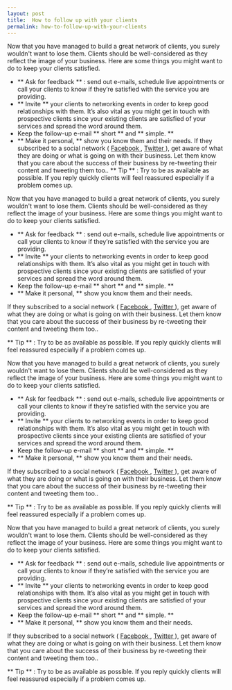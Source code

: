 ```yaml
---
layout: post
title:  How to follow up with your clients
permalink: how-to-follow-up-with-your-clients
---
```

Now that you have managed to build a great network of clients, you surely
wouldn't want to lose them. Clients should be well-considered as they reflect
the image of your business. Here are some things you might want to do to keep
your clients satisfied.

  * ** Ask for feedback ** : send out e-mails, schedule live appointments or call your clients to know if they’re satisfied with the service you are providing. 
  * ** Invite ** your clients to networking events in order to keep good relationships with them.  It’s also vital as you might get in touch with prospective clients since your existing clients are satisfied of your services and spread the word around them. 
  * Keep the follow-up e-mail ** short ** and ** simple. **
  * ** Make it personal, ** show you know them and their needs. 
If they subscribed to a social network ( [ Facebook
](https://www.facebook.com/) , [ Twitter ](https://twitter.com/) ), get aware
of what they are doing or what is going on with their business. Let them know
that you care about the success of their business by re-tweeting their content
and tweeting them too..  ** Tip ** : Try to be as available as possible. If
you reply quickly clients will feel reassured especially if a problem comes
up.

Now that you have managed to build a great network of clients, you surely
wouldn't want to lose them. Clients should be well-considered as they reflect
the image of your business. Here are some things you might want to do to keep
your clients satisfied.

  * ** Ask for feedback ** : send out e-mails, schedule live appointments or call your clients to know if they’re satisfied with the service you are providing. 
  * ** Invite ** your clients to networking events in order to keep good relationships with them.  It’s also vital as you might get in touch with prospective clients since your existing clients are satisfied of your services and spread the word around them. 
  * Keep the follow-up e-mail ** short ** and ** simple. **
  * ** Make it personal, ** show you know them and their needs. 

If they subscribed to a social network ( [ Facebook
](https://www.facebook.com/) , [ Twitter ](https://twitter.com/) ), get aware
of what they are doing or what is going on with their business. Let them know
that you care about the success of their business by re-tweeting their content
and tweeting them too..

** Tip ** : Try to be as available as possible. If you reply quickly clients will feel reassured especially if a problem comes up. 

Now that you have managed to build a great network of clients, you surely
wouldn't want to lose them. Clients should be well-considered as they reflect
the image of your business. Here are some things you might want to do to keep
your clients satisfied.

  * ** Ask for feedback ** : send out e-mails, schedule live appointments or call your clients to know if they’re satisfied with the service you are providing. 
  * ** Invite ** your clients to networking events in order to keep good relationships with them.  It’s also vital as you might get in touch with prospective clients since your existing clients are satisfied of your services and spread the word around them. 
  * Keep the follow-up e-mail ** short ** and ** simple. **
  * ** Make it personal, ** show you know them and their needs. 

If they subscribed to a social network ( [ Facebook
](https://www.facebook.com/) , [ Twitter ](https://twitter.com/) ), get aware
of what they are doing or what is going on with their business. Let them know
that you care about the success of their business by re-tweeting their content
and tweeting them too..

** Tip ** : Try to be as available as possible. If you reply quickly clients will feel reassured especially if a problem comes up. 

Now that you have managed to build a great network of clients, you surely
wouldn't want to lose them. Clients should be well-considered as they reflect
the image of your business. Here are some things you might want to do to keep
your clients satisfied.

  * ** Ask for feedback ** : send out e-mails, schedule live appointments or call your clients to know if they’re satisfied with the service you are providing. 
  * ** Invite ** your clients to networking events in order to keep good relationships with them.  It’s also vital as you might get in touch with prospective clients since your existing clients are satisfied of your services and spread the word around them. 
  * Keep the follow-up e-mail ** short ** and ** simple. **
  * ** Make it personal, ** show you know them and their needs. 

If they subscribed to a social network ( [ Facebook
](https://www.facebook.com/) , [ Twitter ](https://twitter.com/) ), get aware
of what they are doing or what is going on with their business. Let them know
that you care about the success of their business by re-tweeting their content
and tweeting them too..

** Tip ** : Try to be as available as possible. If you reply quickly clients will feel reassured especially if a problem comes up.
